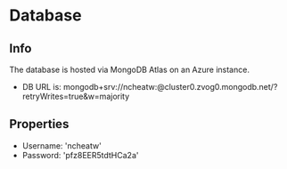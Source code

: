 
# Database

## Info
The database is hosted via MongoDB Atlas on an Azure instance.
- DB URL is: mongodb+srv://ncheatw:<password>@cluster0.zvog0.mongodb.net/<dbname>?retryWrites=true&w=majority

## Properties
- Username: 'ncheatw'
- Password: 'pfz8EER5tdtHCa2a'



[//]: <> (Not sure what to do on this one - Hollis)